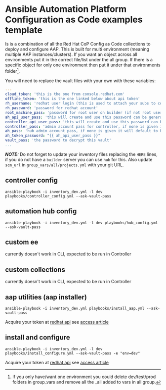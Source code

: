 # Ansible Automation Platform Configuration as Code examples template

Is is a combination of all the Red Hat CoP Config as Code collections to deploy and configure AAP. This is built for multi environment (meaning multiple AAP instances/clusters). If you want an object across all environments put it in the correct file/list under the all group. If there is a specific object for only one environment then put it under that environments folder[^1].

[^1]: If you only have/want one environment you could delete dev/test/prod folders in group_vars and remove all the _all added to vars in all group.

You will need to replace the vault files with your own with these variables:

```yaml
---
cloud_token: 'this is the one from console.redhat.com'
offline_token: 'this is the one linked below about api token'
rh_username: 'redhat user login (this is used to attach your subs to controller)'
rh_password: 'password for redhat account'
root_machine_pass: 'password for root user on builder (if not root user more changes will need to be made)'
ah_api_user_pass: 'this will create and use this password can be generated'
controller_api_user_pass: 'this will create and use this password can be generated'
controller_pass: 'admin account pass for controller, if none is given it will default to Password1234!'
ah_pass: 'hub admin account pass, if none is given it will default to Password1234!'
ah_token_password: "{{ ah_api_user_pass }}"
vault_pass: 'the password to decrypt this vault'
...
```

**_NOTE:_** Do not forget to update your inventory files replacing the `HERE` lines, if you do not have a `builder` server you can use `hub` for this. Also update `scm_url` in `group_vars/all/projects.yml` with your git URL.

## controller config

`ansible-playbook -i inventory_dev.yml -l dev playbooks/controller_config.yml --ask-vault-pass`

## automation hub config

`ansible-playbook -i inventory_dev.yml -l dev playbooks/hub_config.yml --ask-vault-pass`

## custom ee

currently doesn't work in CLI, expected to be run in Controller

## custom collections

currently doesn't work in CLI, expected to be run in Controller

## aap utilities (aap installer)

`ansible-playbook -i inventory_dev.yml playbooks/install_aap.yml --ask-vault-pass`

Acquire your token at [redhat api](https://access.redhat.com/management/api/) see [access article](https://access.redhat.com/articles/3626371)

## install and configure

`ansible-playbook -i inventory_dev.yml -l dev playbooks/install_configure.yml --ask-vault-pass -e "env=dev"`

Acquire your token at [redhat api](https://access.redhat.com/management/api/) see [access article](https://access.redhat.com/articles/3626371)
